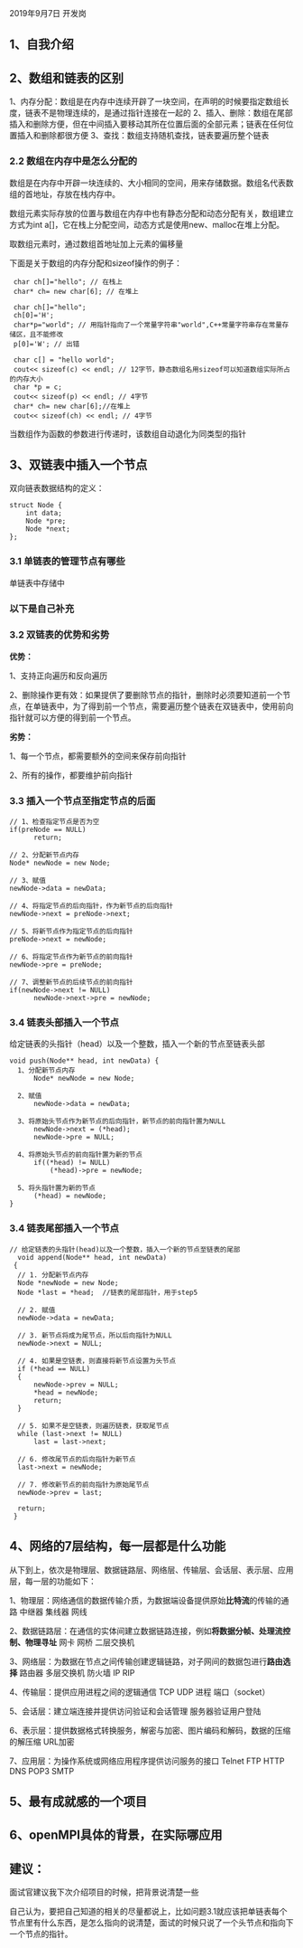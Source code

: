 2019年9月7日 开发岗

## 1、自我介绍

## 2、数组和链表的区别

  1、内存分配：数组是在内存中连续开辟了一块空间，在声明的时候要指定数组长度，链表不是物理连续的，是通过指针连接在一起的
  2、插入、删除：数组在尾部插入和删除方便，但在中间插入要移动其所在位置后面的全部元素；链表在任何位置插入和删除都很方便
  3、查找：数组支持随机查找，链表要遍历整个链表

### 2.2 数组在内存中是怎么分配的

  数组是在内存中开辟一块连续的、大小相同的空间，用来存储数据。数组名代表数组的首地址，存放在栈内存中。

  数组元素实际存放的位置与数组在内存中也有静态分配和动态分配有关，数组建立方式为int a[]，它在栈上分配空间，动态方式是使用new、malloc在堆上分配。

  取数组元素时，通过数组首地址加上元素的偏移量

  下面是关于数组的内存分配和sizeof操作的例子：
  ```
   char ch[]="hello"; // 在栈上
   char* ch= new char[6]; // 在堆上

   char ch[]="hello";
   ch[0]='H';
   char*p="world"; // 用指针指向了一个常量字符串"world",C++常量字符串存在常量存储区，且不能修改
   p[0]='W'; // 出错

   char c[] = "hello world";
   cout<< sizeof(c) << endl; // 12字节，静态数组名用sizeof可以知道数组实际所占的内存大小
   char *p = c;
   cout<< sizeof(p) << endl; // 4字节
   char* ch= new char[6];//在堆上
   cout<< sizeof(ch) << endl; // 4字节

  ```
  当数组作为函数的参数进行传递时，该数组自动退化为同类型的指针

## 3、双链表中插入一个节点

  双向链表数据结构的定义：
  ```
  struct Node {
      int data;
      Node *pre;
      Node *next;
  };

  ```
### 3.1 单链表的管理节点有哪些 
  单链表中存储中

### 以下是自己补充

### 3.2 双链表的优势和劣势

  **优势：**

  1、支持正向遍历和反向遍历

  2、删除操作更有效：如果提供了要删除节点的指针，删除时必须要知道前一个节点，在单链表中，为了得到前一个节点，需要遍历整个链表在双链表中，使用前向指针就可以方便的得到前一个节点。

  **劣势：**

  1、每一个节点，都需要额外的空间来保存前向指针

  2、所有的操作，都要维护前向指针

### 3.3 插入一个节点至指定节点的后面

  ```
  // 1、检查指定节点是否为空
  if(preNode == NULL)
        return;

  // 2、分配新节点内存
  Node* newNode = new Node;

  // 3、赋值
  newNode->data = newData;

  // 4、将指定节点的后向指针，作为新节点的后向指针
  newNode->next = preNode->next;

  // 5、将新节点作为指定节点的后向指针
  preNode->next = newNode;

  // 6、将指定节点作为新节点的前向指针
  newNode->pre = preNode;

  // 7、调整新节点的后续节点的前向指针
  if(newNode->next != NULL) 
        newNode->next->pre = newNode;

  ```

### 3.4 链表头部插入一个节点

  给定链表的头指针（head）以及一个整数，插入一个新的节点至链表头部

  ```
  void push(Node** head, int newData) {
    1、分配新节点内存
        Node* newNode = new Node;

    2、赋值
        newNode->data = newData;

    3、将原始头节点作为新节点的后向指针，新节点的前向指针置为NULL
        newNode->next = (*head);
        newNode->pre = NULL;

    4、将原始头节点的前向指针置为新的节点
        if((*head) != NULL)
            (*head)->pre = newNode;

    5、将头指针置为新的节点
        (*head) = newNode;
  }
  ```
### 3.4 链表尾部插入一个节点
  ```
  // 给定链表的头指针(head)以及一个整数，插入一个新的节点至链表的尾部
    void append(Node** head, int newData)
   {
	// 1. 分配新节点内存
	Node *newNode = new Node;
	Node *last = *head;  //链表的尾部指针，用于step5
 
	// 2. 赋值
	newNode->data = newData;
 
	// 3. 新节点将成为尾节点，所以后向指针为NULL
	newNode->next = NULL;
 
	// 4. 如果是空链表，则直接将新节点设置为头节点
	if (*head == NULL)
	{
		newNode->prev = NULL;
		*head = newNode;
		return;
	}
 
	// 5. 如果不是空链表，则遍历链表，获取尾节点
	while (last->next != NULL)
		last = last->next;
 
	// 6. 修改尾节点的后向指针为新节点
	last->next = newNode;
 
	// 7. 修改新节点的前向指针为原始尾节点
	newNode->prev = last;
 
	return;
   }
  ```

## 4、网络的7层结构，每一层都是什么功能

  从下到上，依次是物理层、数据链路层、网络层、传输层、会话层、表示层、应用层，每一层的功能如下：

  1、物理层：网络通信的数据传输介质，为数据端设备提供原始**比特流**的传输的通路
     中继器 集线器 网线 

  2、数据链路层：在通信的实体间建立数据链路连接，例如**将数据分帧、处理流控制、物理寻址**
     网卡 网桥 二层交换机

  3、网络层：为数据在节点之间传输创建逻辑链路，对子网间的数据包进行**路由选择**
     路由器 多层交换机 防火墙 IP RIP 

  4、传输层：提供应用进程之间的逻辑通信
     TCP UDP 进程 端口（socket）

  5、会话层：建立端连接并提供访问验证和会话管理
     服务器验证用户登陆

  6、表示层：提供数据格式转换服务，解密与加密、图片编码和解码，数据的压缩的解压缩
     URL加密

  7、应用层：为操作系统或网络应用程序提供访问服务的接口
     Telnet FTP HTTP DNS POP3 SMTP 

## 5、最有成就感的一个项目

## 6、openMPI具体的背景，在实际哪应用

## 建议：

  面试官建议我下次介绍项目的时候，把背景说清楚一些

  自己认为，要把自己知道的相关的尽量都说上，比如问题3.1就应该把单链表每个节点里有什么东西，是怎么指向的说清楚，面试的时候只说了一个头节点和指向下一个节点的指针。